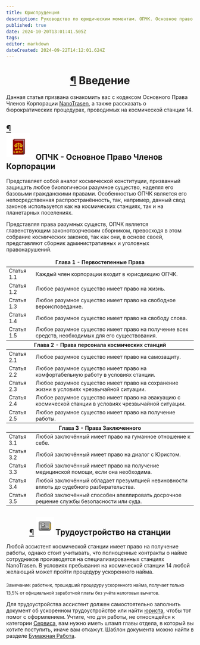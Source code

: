 ```yaml
---
title: Юриспруденция
description: Руководство по юридическим моментам. ОПЧК. Основное право членов корпорации.
published: true
date: 2024-10-20T13:01:41.505Z
tags: 
editor: markdown
dateCreated: 2024-09-22T14:12:01.624Z
---
```


<h1 style="text-align: center;" id="введение" class="toc-header"><a class="toc-anchor" href="#введение">¶</a> Введение</h1><div>

</div><p>Данная статья призвана ознакомить вас с кодексом Основного Права Членов Корпорации <a href="/backstory#nanotrasen" class="is-internal-link is-valid-page">NanoTrasen</a>, а также рассказать о бюрократических процедурах, проводимых на космической станции 14.</p><div>

</div><h2 id="опчк-основное-право-членов-корпорации" class="toc-header"><a class="toc-anchor" href="#опчк-основное-право-членов-корпорации">¶</a> 
  <div class="titleBox">
    <img src="/guides/lawbook.png" style="height: 64px; margin-bottom: 8px;">
    <span style="margin-left:10px;">ОПЧК - Основное Право Членов Корпорации</span>
  </div>
</h2><div>

</div><p>Представляет собой аналог космической конституции, призванный защищать любое биологически разумное существо, наделяя его базовыми гражданскими правами. Особенностью ОПЧК является его непосредственная распространённость, так, например, данный свод законов используется как на космических станциях, так и на планетарных поселениях.</p>
<p>Представляя права разумных существ, ОПЧК является главенствующим законотворческим сборником, превосходя в этом собрание космических законов, так как они, в основе своей, представляют сборник административных и уголовных правонарушений.</p><div>

</div><center>
  <table class="table-name">
    <thead>
      <tr>
        <th colspan="2" style="border-top: none!important">Глава 1 - Первостепенные Права</th>
      </tr>
    </thead>
    <tbody>
      <tr>
        <td>Статья 1.1</td>
        <td>Каждый член корпорации входит в юрисдикцию ОПЧК.</td>
      </tr>
      <tr>
        <td>Статья 1.2</td>
        <td>Любое разумное существо имеет право на жизнь.</td>
      </tr>
      <tr>
        <td>Статья 1.3</td>
        <td>Любое разумное существо имеет право на свободное вероисповедание.</td>
      </tr>
      <tr>
        <td>Статья 1.4</td>
        <td>Любое разумное существо имеет право на свободу слова.</td>
      </tr>
      <tr>
        <td>Статья 1.5</td>
        <td>Любое разумное существо имеет право на получение всех средств, необходимых для его существования.</td>
      </tr>
    </tbody>
    <thead>
      <tr>
        <th colspan="2">Глава 2 - Права персонала космических станций</th>
      </tr>
    </thead>
    <tbody>
      <tr>
        <td>Статья 2.1</td>
        <td>Любое разумное существо имеет право на самозащиту.</td>
      </tr>
      <tr>
        <td>Статья 2.2</td>
        <td>Любое разумное существо имеет право на комфортабельную работу в условиях станции.</td>
      </tr>
      <tr>
        <td>Статья 2.3</td>
        <td>Любое разумное существо имеет право на сохранение жизни в условиях чрезвычайной ситуации.</td>
      </tr>
      <tr>
        <td>Статья 2.4</td>
        <td>Любое разумное существо имеет право на эвакуацию с космической станции в условиях чрезвычайной ситуации.</td>
      </tr>
      <tr>
        <td>Статья 2.5</td>
        <td>Любое разумное существо имеет право на получение работы.</td>
      </tr>
    </tbody>
    <thead>
      <tr>
        <th colspan="2">Глава 3 - Права Заключенного</th>
      </tr>
    </thead>
    <tbody>
      <tr>
        <td>Статья 3.1</td>
        <td>Любой заключённый имеет право на гуманное отношение к себе.</td>
      </tr>
      <tr>
        <td>Статья 3.2</td>
        <td>Любой заключённый имеет право на диалог с Юристом.</td>
      </tr>
      <tr>
        <td>Статья 3.3</td>
        <td>Любой заключённый имеет право на получение медицинской помощи, если она необходима.</td>
      </tr>
      <tr>
        <td>Статья 3.4</td>
        <td>Любой заключённый обладает презумпцией невиновности вплоть до судебного разбирательства.</td>
      </tr>
      <tr>
        <td>Статья 3.5</td>
        <td>Любой заключённый способен апеллировать досрочное решение службы безопасности или суда.</td>
      </tr>
    </tbody>
  </table>
</center><div>

</div><h2 style="text-align: center;" class="h2text toc-header" id="трудоустройство-на-станции"><a class="toc-anchor" href="#трудоустройство-на-станции">¶</a> 
  <img src="/64px-id_regular.png" alt="64px-id_regular.png" height="48">
  Трудоустройство на станции
</h2>

<p>Любой ассистент космической станции имеет право на получение работы, однако стоит учитывать, что полноценные контракты о найме сотрудников производятся на специализированных станциях NanoTrasen. В условиях пребывания на космической станции 14 любой желающий может пройти процедуру ускоренного найма.
</p><p>
  <sub>
    Замечание: работник, прошедший процедуру ускоренного найма, получает только 13,5% от официальной заработной платы без учёта налоговых вычетов.
  </sub>
</p>
<p>Для трудоустройства ассистент должен самостоятельно заполнить документ об ускоренном трудоустройстве или найти <a href="/roles/lawyer" class="is-internal-link is-valid-page">юриста</a>, чтобы тот помог с оформлением. Учтите, что для работы, не относящейся к категории <a href="/roles/servicedepartment" class="is-internal-link is-valid-page">Сервиса</a>, вам нужно иметь штамп главы отдела, в который вы хотите поступить, иначе вам откажут. Шаблон документа можно найти в разделе
  <a href="/guides/bureaucracy" class="is-internal-link is-valid-page">Бумажная Работа</a>.
</p>
